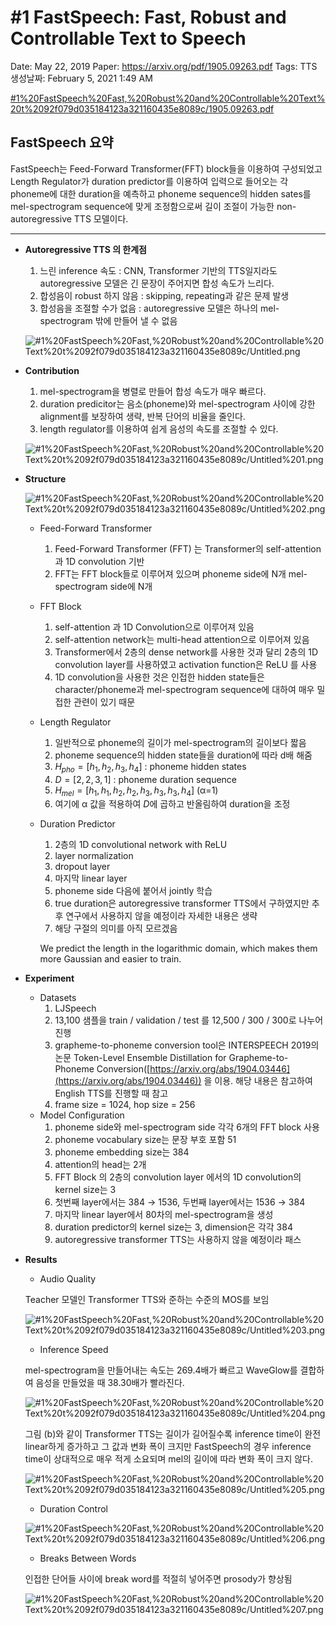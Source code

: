 # #1 FastSpeech: Fast, Robust and Controllable Text to Speech

Date: May 22, 2019
Paper: https://arxiv.org/pdf/1905.09263.pdf
Tags: TTS
생성날짜: February 5, 2021 1:49 AM

[#1%20FastSpeech%20Fast,%20Robust%20and%20Controllable%20Text%20t%2092f079d035184123a321160435e8089c/1905.09263.pdf](#1%20FastSpeech%20Fast,%20Robust%20and%20Controllable%20Text%20t%2092f079d035184123a321160435e8089c/1905.09263.pdf)

## FastSpeech 요약

FastSpeech는 Feed-Forward Transformer(FFT) block들을 이용하여 구성되었고 Length Regulator가 duration predictor를 이용하여 입력으로 들어오는 각 phoneme에 대한 duration을 예측하고 phoneme sequence의 hidden sates를 mel-spectrogram sequence에 맞게 조정함으로써 길이 조절이 가능한 non-autoregressive TTS 모델이다.

---

- **Autoregressive TTS 의 한계점**
    1. 느린 inference 속도 : CNN, Transformer 기반의 TTS일지라도 autoregressive 모델은 긴 문장이 주어지면 합성 속도가 느리다. 
    2. 합성음이 robust 하지 않음 : skipping, repeating과 같은 문제 발생
    3. 합성음을 조절할 수가 없음 : autoregressive 모델은 하나의 mel-spectrogram 밖에 만들어 낼 수 없음  
    
    ![#1%20FastSpeech%20Fast,%20Robust%20and%20Controllable%20Text%20t%2092f079d035184123a321160435e8089c/Untitled.png](#1%20FastSpeech%20Fast,%20Robust%20and%20Controllable%20Text%20t%2092f079d035184123a321160435e8089c/Untitled.png)
    
- **Contribution**
    1. mel-spectrogram을 병렬로 만들어 합성 속도가 매우 빠르다.
    2. duration predicitor는 음소(phoneme)와 mel-spectrogram 사이에 강한 alignment를 보장하여 생략, 반복 단어의 비율을 줄인다.
    3. length regulator를 이용하여 쉽게 음성의 속도를 조절할 수 있다.
    
    ![#1%20FastSpeech%20Fast,%20Robust%20and%20Controllable%20Text%20t%2092f079d035184123a321160435e8089c/Untitled%201.png](#1%20FastSpeech%20Fast,%20Robust%20and%20Controllable%20Text%20t%2092f079d035184123a321160435e8089c/Untitled%201.png)
    
- **Structure**
    
    ![#1%20FastSpeech%20Fast,%20Robust%20and%20Controllable%20Text%20t%2092f079d035184123a321160435e8089c/Untitled%202.png](#1%20FastSpeech%20Fast,%20Robust%20and%20Controllable%20Text%20t%2092f079d035184123a321160435e8089c/Untitled%202.png)
    
    - Feed-Forward Transformer
        1. Feed-Forward Transformer (FFT) 는 Transformer의 self-attention과 1D convolution 기반 
        2. FFT는 FFT block들로 이루어져 있으며 phoneme side에 N개 mel-spectrogram side에 N개 
    - FFT Block
        1. self-attention 과 1D Convolution으로 이루어져 있음 
        2. self-attention network는 multi-head attention으로 이루어져 있음 
        3. Transformer에서 2층의 dense network를 사용한 것과 달리 2층의 1D convolution layer를 사용하였고 activation function은 ReLU 를 사용
        4. 1D convolution을 사용한 것은 인접한 hidden state들은 character/phoneme과 mel-spectrogram sequence에 대하여 매우 밀접한 관련이 있기 때문
    - Length Regulator
        1. 일반적으로 phoneme의 길이가 mel-spectrogram의 길이보다 짧음
        2. phoneme sequence의 hidden state들을 duration에 따라 d배 해줌
        3. $H_{pho}=[h_1, h_2, h_3, h_4]$ : phoneme hidden states
        4. $D=[2,2,3,1]$ : phoneme duration sequence
        5. $H_{mel}=[h_1,h_1,h_2,h_2,h_3,h_3,h_3,h_4]$ (α=1)
        6. 여기에 α 값을 적용하여 $D$에 곱하고 반올림하여 duration을 조정 
    - Duration Predictor
        1. 2층의 1D convolutional network with ReLU
        2. layer normalization
        3. dropout layer
        4. 마지막 linear layer 
        5. phoneme side 다음에 붙어서 jointly 학습 
        6. true duration은 autoregressive transformer TTS에서 구하였지만 추후 연구에서 사용하지 않을 예정이라 자세한 내용은 생략 
        7. 해당 구절의 의미를 아직 모르겠음 
        
        We predict the length in
        the logarithmic domain, which makes them more Gaussian and easier to train.
        
- **Experiment**
    - Datasets
        1. LJSpeech
        2. 13,100 샘플을 train / validation / test 를 12,500 / 300 / 300로 나누어 진행
        3. grapheme-to-phoneme conversion tool은 INTERSPEECH 2019의 논문 Token-Level Ensemble Distillation for Grapheme-to-Phoneme Conversion([https://arxiv.org/abs/1904.03446](https://arxiv.org/abs/1904.03446)) 을 이용. 해당 내용은 참고하여 English TTS를 진행할 때 참고 
        4. frame size = 1024, hop size = 256
    - Model Configuration
        1. phoneme side와 mel-spectrogram side 각각 6개의 FFT block 사용 
        2. phoneme vocabulary size는 문장 부호 포함 51 
        3. phoneme embedding size는 384 
        4. attention의 head는 2개 
        5. FFT Block 의 2층의 convolution layer 에서의 1D convolution의 kernel size는 3
        6. 첫번째 layer에서는 384 → 1536, 두번째 layer에서는 1536 → 384
        7. 마지막 linear layer에서 80차의 mel-spectrogram을 생성 
        8. duration predictor의 kernel size는 3, dimension은 각각 384  
        9. autoregressive transformer TTS는 사용하지 않을 예정이라 패스
- **Results**
    - Audio Quality
    
    Teacher 모델인 Transformer TTS와 준하는 수준의 MOS를 보임 
    
    ![#1%20FastSpeech%20Fast,%20Robust%20and%20Controllable%20Text%20t%2092f079d035184123a321160435e8089c/Untitled%203.png](#1%20FastSpeech%20Fast,%20Robust%20and%20Controllable%20Text%20t%2092f079d035184123a321160435e8089c/Untitled%203.png)
    
    - Inference Speed
    
    mel-spectrogram을 만들어내는 속도는 269.4배가 빠르고 WaveGlow를 결합하여 음성을 만들었을 때 38.30배가 빨라진다. 
    
    ![#1%20FastSpeech%20Fast,%20Robust%20and%20Controllable%20Text%20t%2092f079d035184123a321160435e8089c/Untitled%204.png](#1%20FastSpeech%20Fast,%20Robust%20and%20Controllable%20Text%20t%2092f079d035184123a321160435e8089c/Untitled%204.png)
    
    그림 (b)와 같이 Transformer TTS는 길이가 길어질수록 inference time이 완전 linear하게 증가하고 그 값과 변화 폭이 크지만 FastSpeech의 경우 inference time이 상대적으로 매우 적게 소요되며 mel의 길이에 따라 변화 폭이 크지 않다. 
    
    ![#1%20FastSpeech%20Fast,%20Robust%20and%20Controllable%20Text%20t%2092f079d035184123a321160435e8089c/Untitled%205.png](#1%20FastSpeech%20Fast,%20Robust%20and%20Controllable%20Text%20t%2092f079d035184123a321160435e8089c/Untitled%205.png)
    
    - Duration Control
    
    ![#1%20FastSpeech%20Fast,%20Robust%20and%20Controllable%20Text%20t%2092f079d035184123a321160435e8089c/Untitled%206.png](#1%20FastSpeech%20Fast,%20Robust%20and%20Controllable%20Text%20t%2092f079d035184123a321160435e8089c/Untitled%206.png)
    
    - Breaks Between Words
    
    인접한 단어들 사이에 break word를 적절히 넣어주면 prosody가 향상됨
    
    ![#1%20FastSpeech%20Fast,%20Robust%20and%20Controllable%20Text%20t%2092f079d035184123a321160435e8089c/Untitled%207.png](#1%20FastSpeech%20Fast,%20Robust%20and%20Controllable%20Text%20t%2092f079d035184123a321160435e8089c/Untitled%207.png)
